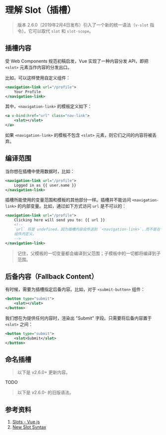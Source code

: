 # 理解 Slot（插槽）

> 版本 2.6.0（2019年2月4日发布）引入了一个新的统一语法（`v-slot` 指令）。它可以取代 `slot` 和 `slot-scope`。

## 插槽内容

受 Web Components 规范初稿启发，Vue 实现了一种内容分发 API，即把 `<slot>` 元素当作内容的分发出口。

比如，可以这样使用自定义组件：

```xml
<navigation-link url="/profile">
    Your Profile
</navigation-link>
```

其中，`<navigation-link>` 的模板定义如下：

```xml
<a v-bind:href="url" class="nav-link">
    <slot></slot>
</a>
```

如果 `<navigation-link>` 的模板不包含 `<slot>` 元素，则它们之间的内容将被丢弃。

## 编译范围

当你想在插槽中使用数据时，比如：

```xml
<navigation-link url="/profile">
    Logged in as {{ user.name }}
</navigation-link>
```

插槽所能使用的变量范围和模板的其他部分一样。插槽并不能访问 `<navigation-link>` 的内部变量。比如，通过如下方式访问 `url` 是不可以的：

```xml
<navigation-link url="/profile">
    Clicking here will send you to: {{ url }}
    <!--
	`url` 将是 undefined，因为插槽内容会传送到 `<navigation-link>`，而不是在 `<navigation-link>`
	组件内定义。
	-->
</navigation-link>
```

> 记住，父模板的一切变量都会编译到父范围；子模板中的一切都将编译到子范围。

## 后备内容（Fallback Content）

有时候，需要为插槽指定后备内容。比如，对于 `<submit-button>` 组件：

```xml
<button type="submit">
    <slot></slot>
</button>
```

我们想在为提供任何内容时，渲染出 "Submit" 字段。只需要将后备内容置于 `<slot>` 之间：

```xml
<button type="submit">
    <slot>Submit</slot>
</button>
```

## 命名插槽

> 以下是 v2.6.0+ 更新内容。

TODO

> 以下是 v2.6.0- 的旧版语法。

## 参考资料

1. [Slots - Vue.js][1]
2. [New Slot Syntax][2]

[1]: https://vuejs.org/v2/guide/components-slots.html "Slots - Vue.js"
[2]: https://github.com/vuejs/rfcs/blob/master/active-rfcs/0001-new-slot-syntax.md "rfcs/0001-new-slot-syntax"